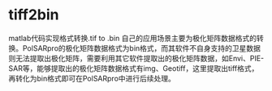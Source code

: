 # tiff2bin
matlab代码实现格式转换.tif to .bin
自己的应用场景主要为极化矩阵数据格式的转换。PolSARpro的极化矩阵数据格式为bin格式，而其软件不自身支持的卫星数据则无法提取出极化矩阵，需要利用其它软件提取出的极化矩阵数据，如Envi、PIE-SAR等，能够提取出的极化矩阵数据格式有img、Geotiff，这里提取出tiff格式，再转化为bin格式即可在PolSARpro中进行后续处理。
